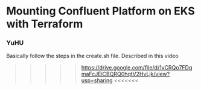 # Mounting Confluent Platform on EKS with Terraform
### YuHU


Basically follow the steps in the create.sh file.
Described in this video

>>>>> https://drive.google.com/file/d/1vCRQo7FDqmaFcJEiCBQRQ0hqtV2HvLjk/view?usp=sharing <<<<<<<
